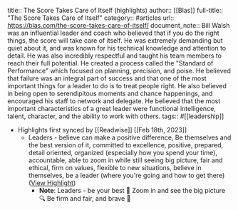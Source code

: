 title:: The Score Takes Care of Itself (highlights)
author:: [[Blas]]
full-title:: "The Score Takes Care of Itself"
category:: #articles
url:: https://blas.com/the-score-takes-care-of-itself/
document_note:: Bill Walsh was an influential leader and coach who believed that if you do the right things, the score will take care of itself. He was extremely demanding but quiet about it, and was known for his technical knowledge and attention to detail. He was also incredibly respectful and taught his team members to reach their full potential. He created a process called the "Standard of Performance" which focused on planning, precision, and poise. He believed that failure was an integral part of success and that one of the most important things for a leader to do is to treat people right. He also believed in being open to serendipitous moments and chance happenings, and encouraged his staff to network and delegate. He believed that the most important characteristics of a great leader were functional intelligence, talent, character, and the ability to work with others.
tags:: #[[leadership]]

- Highlights first synced by [[Readwise]] [[Feb 18th, 2023]]
	- Leaders - believe can make a positive difference, Be themselves and the best version of it, committed to excellence, positive, prepared, detail oriented, organized (especially how you spend your time), accountable, able to zoom in while still seeing big picture, fair and ethical, firm on values, flexible to new situations, believe in themselves, be a leader (where you're going and how to get there) ([View Highlight](https://read.readwise.io/read/01gshzrr54zstzzrsnhjt2q6r8))
		- **Note**: Leaders - be your best 💪
		  Zoom in and see the big picture 🔍
		  Be firm and fair, and brave 🦁